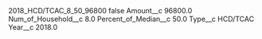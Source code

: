 <?xml version="1.0" encoding="UTF-8"?>
<CustomMetadata xmlns="http://soap.sforce.com/2006/04/metadata" xmlns:xsi="http://www.w3.org/2001/XMLSchema-instance" xmlns:xsd="http://www.w3.org/2001/XMLSchema">
    <label>2018_HCD/TCAC_8_50_96800</label>
    <protected>false</protected>
    <values>
        <field>Amount__c</field>
        <value xsi:type="xsd:double">96800.0</value>
    </values>
    <values>
        <field>Num_of_Household__c</field>
        <value xsi:type="xsd:double">8.0</value>
    </values>
    <values>
        <field>Percent_of_Median__c</field>
        <value xsi:type="xsd:double">50.0</value>
    </values>
    <values>
        <field>Type__c</field>
        <value xsi:type="xsd:string">HCD/TCAC</value>
    </values>
    <values>
        <field>Year__c</field>
        <value xsi:type="xsd:double">2018.0</value>
    </values>
</CustomMetadata>
